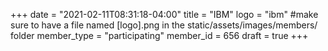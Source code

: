 +++
date = "2021-02-11T08:31:18-04:00"
title = "IBM"
logo = "ibm" #make sure to have a file named [logo].png in the static/assets/images/members/ folder
member_type = "participating"
member_id = 656
draft =  true
+++